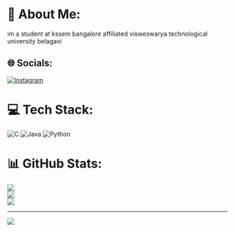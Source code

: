 # 💫 About Me:
im a student at kssem bangalore
affiliated visweswarya technological university belagavi


## 🌐 Socials:
[![Instagram](https://img.shields.io/badge/Instagram-%23E4405F.svg?logo=Instagram&logoColor=white)](https://instagram.com/pr.modx)

# 💻 Tech Stack:
![C](https://img.shields.io/badge/c-%2300599C.svg?style=for-the-badge&logo=c&logoColor=white) ![Java](https://img.shields.io/badge/java-%23ED8B00.svg?style=for-the-badge&logo=openjdk&logoColor=white) ![Python](https://img.shields.io/badge/python-3670A0?style=for-the-badge&logo=python&logoColor=ffdd54)
# 📊 GitHub Stats:
![](https://github-readme-stats.vercel.app/api?username=pramodprom&theme=vue-dark&hide_border=false&include_all_commits=true&count_private=true)<br/>
![](https://github-readme-streak-stats.herokuapp.com/?user=pramodprom&theme=vue-dark&hide_border=false)<br/>
![](https://github-readme-stats.vercel.app/api/top-langs/?username=pramodprom&theme=vue-dark&hide_border=false&include_all_commits=true&count_private=true&layout=compact)

---
[![](https://visitcount.itsvg.in/api?id=pramodprom&icon=0&color=0)](https://visitcount.itsvg.in)

<!-- Proudly created with GPRM ( https://gprm.itsvg.in ) -->
